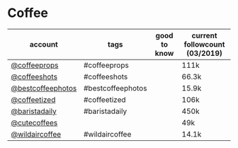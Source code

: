 # Coffee
|                             account                              |       tags        | good to know | current followcount (03/2019) |
| ---------------------------------------------------------------- | ----------------- | ------------ | ----------------------------- |
| [@coffeeprops](https://www.instagram.com/coffeeprops/)           | #coffeeprops      |              |111k|
| [@coffeeshots](https://www.instagram.com/coffeeshots/)           | #coffeeshots      |              |66.3k|
| [@bestcoffeephotos](https://www.instagram.com/bestcoffeephotos/) | #bestcoffeephotos |              |15.9k|
| [@coffeetized](https://www.instagram.com/coffeetized/)           | #coffeetized      |              |106k|
| [@baristadaily](https://www.instagram.com/baristadaily/)         | #baristadaily     |              |450k|
| [@cutecoffees](https://www.instagram.com/cutecoffees/)           |                   |              |49k|
| [@wildaircoffee](https://www.instagram.com/wildaircoffee/)       | #wildaircoffee    |              |14.1k|
